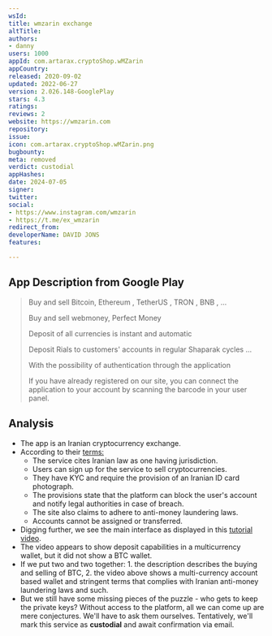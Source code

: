 ```yaml
---
wsId: 
title: wmzarin exchange
altTitle: 
authors:
- danny
users: 1000
appId: com.artarax.cryptoShop.wMZarin
appCountry: 
released: 2020-09-02
updated: 2022-06-27
version: 2.026.148-GooglePlay
stars: 4.3
ratings: 
reviews: 2
website: https://wmzarin.com
repository: 
issue: 
icon: com.artarax.cryptoShop.wMZarin.png
bugbounty: 
meta: removed
verdict: custodial
appHashes: 
date: 2024-07-05
signer: 
twitter: 
social:
- https://www.instagram.com/wmzarin
- https://t.me/ex_wmzarin
redirect_from: 
developerName: DAVID JONS
features: 

---
```


## App Description from Google Play

> Buy and sell Bitcoin, Ethereum , TetherUS , TRON , BNB , ...
>
> Buy and sell webmoney, Perfect Money
>
> Deposit of all currencies is instant and automatic
>
> Deposit Rials to customers' accounts in regular Shaparak cycles ...
>
> With the possibility of authentication through the application
>
> If you have already registered on our site, you can connect the application to your account by scanning the barcode in your user panel.

## Analysis 

- The app is an Iranian cryptocurrency exchange.
- According to their [terms:](https://wmzarin.com/%d9%82%d9%88%d8%a7%d9%86%db%8c%d9%86/)
  - The service cites Iranian law as one having jurisdiction.
  - Users can sign up for the service to sell cryptocurrencies.
  - They have KYC and require the provision of an Iranian ID card photograph.
  - The provisions state that the platform can block the user's account and notify legal authorities in case of breach.
  - The site also claims to adhere to anti-money laundering laws.
  - Accounts cannot be assigned or transferred. 
- Digging further, we see the main interface as displayed in this [tutorial video](https://wmzarin.com/%d8%a2%d9%85%d9%88%d8%b2%d8%b4-%d9%88%d8%a7%d8%b1%db%8c%d8%b2-%d9%88-%d8%a8%d8%b1%d8%af%d8%a7%d8%b4%d8%aa-%d8%a7%d8%b2-%da%a9%db%8c%d9%81-%d9%be%d9%88%d9%84-%d8%a7%d8%b1%d8%b2-%d8%af%db%8c%d8%ac%db%8c/).
- The video appears to show deposit capabilities in a multicurrency wallet, but it did not show a BTC wallet. 
- If we put two and two together: 1. the description describes the buying and selling of BTC, 2. the video above shows a multi-currency account based wallet and stringent terms that complies with Iranian anti-money laundering laws and such. 
- But we still have some missing pieces of the puzzle - who gets to keep the private keys? Without access to the platform, all we can come up are mere conjectures. We'll have to ask them ourselves. Tentatively, we'll mark this service as **custodial** and await confirmation via email.
